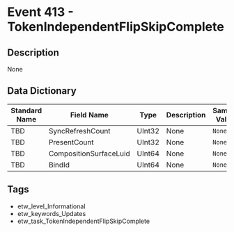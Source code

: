 # Event 413 - TokenIndependentFlipSkipComplete

## Description
None

## Data Dictionary
|Standard Name|Field Name|Type|Description|Sample Value|
|---|---|---|---|---|
|TBD|SyncRefreshCount|UInt32|None|`None`|
|TBD|PresentCount|UInt32|None|`None`|
|TBD|CompositionSurfaceLuid|UInt64|None|`None`|
|TBD|BindId|UInt64|None|`None`|

## Tags
* etw_level_Informational
* etw_keywords_Updates
* etw_task_TokenIndependentFlipSkipComplete